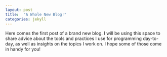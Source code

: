 ```yaml
---
layout: post
title:  "A Whole New Blog!"
categories: jekyll 
---
```


Here comes the first post of a brand new blog. I will be using this space to share advice about the tools and practices I use for programming day-to-day, as well as insights on the topics I work on. I hope some of those come in handy for you!

